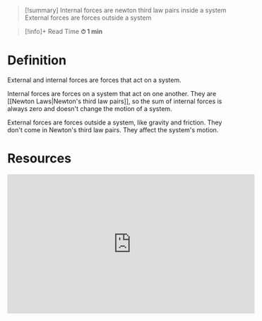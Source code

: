 
> [!summary]
Internal forces are newton third law pairs inside a system
External forces are forces outside a system

>[!info]+ Read Time
**⏱ 1 min**

# Definition 
External and internal forces are forces that act on a system.

Internal forces are forces on a system that act on one another. They are [[Newton Laws|Newton's third law pairs]], so the sum of internal forces is always zero and doesn't change the motion of a system. 

External forces are forces outside a system, like gravity and friction. They don't come in Newton's third law pairs. They affect the system's motion.


# Resources
<iframe width="560" height="315" src="https://www.youtube.com/embed/aAybYawUPC4?si=nyvXWRv8Z9tK_f0j" title="YouTube video player" frameborder="0" allow="accelerometer; autoplay; clipboard-write; encrypted-media; gyroscope; picture-in-picture; web-share" referrerpolicy="strict-origin-when-cross-origin" allowfullscreen></iframe>


